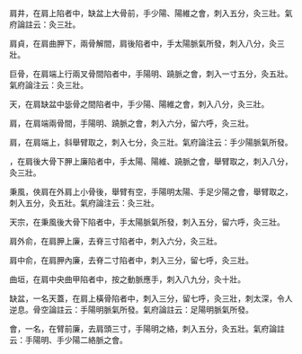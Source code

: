肩井，在肩上陷者中，缺盆上大骨前，手少陽、陽維之會，刺入五分，灸三壯。氣府論註云：灸三壯。

肩貞，在肩曲胛下，兩骨解間，肩後陷者中，手太陽脈氣所發，刺入八分，灸三壯。

巨骨，在肩端上行兩叉骨間陷者中，手陽明、蹺脈之會，刺入一寸五分，灸五壯。氣府論注云：灸三壯。

天，在肩缺盆中毖骨之間陷者中，手少陽、陽維之會，刺入八分，灸三壯。

肩，在肩端兩骨間，手陽明、蹺脈之會，刺入六分，留六呼，灸三壯。

肩，在肩端上，斜舉臂取之，刺入七分，灸三壯。氣府論注云：手少陽脈氣所發。

，在肩後大骨下胛上廉陷者中，手太陽、陽維、蹺脈之會，舉臂取之，刺入八分，灸三壯。

秉風，俠肩在外肩上小骨後，舉臂有空，手陽明太陽、手足少陽之會，舉臂取之，刺入五分，灸五壯。氣府論注云：灸三壯。

天宗，在秉風後大骨下陷者中，手太陽脈氣所發，刺入五分，留六呼，灸三壯。

肩外俞，在肩胛上廉，去脊三寸陷者中，刺入六分，灸三壯。

肩中俞，在肩胛內廉，去脊二寸陷者中，刺入三分，留七呼，灸三壯。

曲垣，在肩中央曲甲陷者中，按之動脈應手，刺入八九分，灸十壯。

缺盆，一名天蓋，在肩上橫骨陷者中，刺入三分，留七呼，灸三壯，刺太深，令人逆息。骨空論註云：手陽明脈氣所發。氣府論註云：足陽明脈氣所發。

會，一名，在臂前廉，去肩頭三寸，手陽明之絡，刺入五分，灸五壯。氣府論註云：手陽明、手少陽二絡脈之會。
